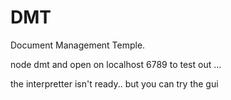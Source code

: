 DMT
===
Document Management Temple.

node dmt and open on localhost 6789 to test out ... 

the interpretter isn't ready.. but you can try the gui
